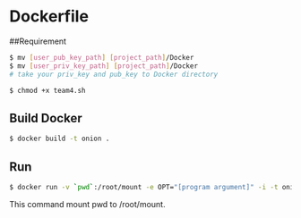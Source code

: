 Dockerfile
=====

##Requirement
```sh
$ mv [user_pub_key_path] [project_path]/Docker
$ mv [user_priv_key_path] [project_path]/Docker
# take your priv_key and pub_key to Docker directory

$ chmod +x team4.sh
```

## Build Docker
```sh
$ docker build -t onion .
```

## Run
```sh
$ docker run -v `pwd`:/root/mount -e OPT="[program argument]" -i -t onion
```
This command mount pwd to /root/mount.

